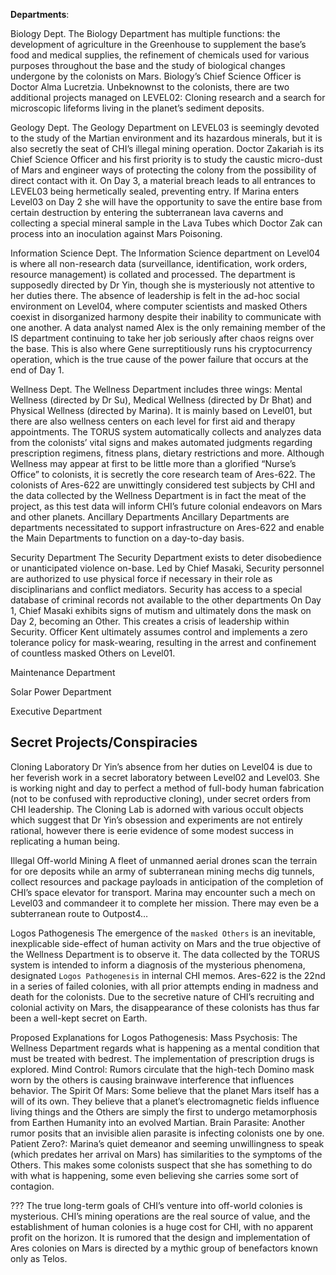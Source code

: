 
**Departments**:

Biology Dept.
	The Biology Department has multiple functions: the development of agriculture in the Greenhouse to supplement the base’s food and medical supplies, the refinement of chemicals used for various purposes throughout the base and the study of biological changes undergone by the colonists on Mars. Biology’s Chief Science Officer is Doctor Alma Lucretzia. 
Unbeknownst to the colonists, there are two additional projects managed on LEVEL02: Cloning research and a search for microscopic lifeforms living in the planet’s sediment deposits.

Geology Dept.
	The Geology Department on LEVEL03 is seemingly devoted to the study of the Martian environment and its hazardous minerals, but it is also secretly the seat of CHI’s illegal mining operation. Doctor Zakariah is its Chief Science Officer and his first priority is to study the caustic micro-dust of Mars and engineer ways of protecting the colony from the possibility of direct contact with it. 
On Day 3, a material breach leads to all entrances to LEVEL03 being hermetically sealed, preventing entry. If Marina enters Level03 on Day 2 she will have the opportunity to save the entire base from certain destruction by entering the subterranean lava caverns and collecting a special mineral sample in the Lava Tubes which Doctor Zak can process into an inoculation against Mars Poisoning.

Information Science Dept.
	The Information Science department on Level04 is where all non-research data (surveillance, identification, work orders, resource management) is collated and processed. The department is supposedly directed by Dr Yin, though she is mysteriously not attentive to her duties there. 
	The absence of leadership is felt in the ad-hoc social environment on Level04, where computer scientists and masked Others coexist in disorganized harmony despite their inability to communicate with one another. A data analyst named Alex is the only remaining member of the IS department continuing to take her job seriously after chaos reigns over the base. This is also where Gene surreptitiously runs his cryptocurrency operation, which is the true cause of the power failure that occurs at the end of Day 1.

Wellness Dept.
	The Wellness Department includes three wings: Mental Wellness (directed by Dr Su), Medical Wellness (directed by Dr Bhat) and Physical Wellness (directed by Marina). It is mainly based on Level01, but there are also wellness centers on each level for first aid and therapy appointments. The TORUS system automatically collects and analyzes data from the colonists’ vital signs and makes automated judgments regarding prescription regimens, fitness plans, dietary restrictions and more.
	Although Wellness may appear at first to be little more than a glorified “Nurse’s Office” to colonists, it is secretly the core research team of Ares-622. The colonists of Ares-622 are unwittingly considered test subjects by CHI and the data collected by the Wellness Department is in fact the meat of the project, as this test data will inform CHI’s future colonial endeavors on Mars and other planets. 
Ancillary Departments
Ancillary Departments are departments necessitated to support infrastructure on Ares-622 and enable the Main Departments to function on a day-to-day basis.

Security Department
	The Security Department exists to deter disobedience or unanticipated violence on-base. Led by Chief Masaki, Security personnel are authorized to use physical force if necessary in their role as disciplinarians and conflict mediators. Security has access to a special database of criminal records not available to the other departments
	On Day 1, Chief Masaki exhibits signs of mutism and ultimately dons the mask on Day 2, becoming an Other. This creates a crisis of leadership within Security. Officer Kent ultimately assumes control and implements a zero tolerance policy for mask-wearing, resulting in the arrest and confinement of countless masked Others on Level01.

Maintenance Department

Solar Power Department

Executive Department

## Secret Projects/Conspiracies

Cloning Laboratory
Dr Yin’s absence from her duties on Level04 is due to her feverish work in a secret laboratory between Level02 and Level03. She is working night and day to perfect a method of full-body human fabrication (not to be confused with reproductive cloning), under secret orders from CHI leadership. The Cloning Lab is adorned with various occult objects which suggest that Dr Yin’s obsession and experiments are not entirely rational, however there is eerie evidence of some modest success in replicating a human being.

Illegal Off-world Mining
	A fleet of unmanned aerial drones scan the terrain for ore deposits while an army of subterranean mining mechs dig tunnels, collect resources and package payloads in anticipation of the completion of CHI’s space elevator for transport. Marina may encounter such a mech on Level03 and commandeer it to complete her mission. There may even be a subterranean route to Outpost4…

Logos Pathogenesis
	The emergence of the `masked Others` is an inevitable, inexplicable side-effect of human activity on Mars and the true objective of the Wellness Department is to observe it. The data collected by the TORUS system is intended to inform a diagnosis of the mysterious phenomena, designated `Logos Pathogenesis` in internal CHI memos. Ares-622 is the 22nd in a series of failed colonies, with all prior attempts ending in madness and death for the colonists. Due to the secretive nature of CHI’s recruiting and colonial activity on Mars, the disappearance of these colonists has thus far been a well-kept secret on Earth.
	
Proposed Explanations for Logos Pathogenesis:
Mass Psychosis: The Wellness Department regards what is happening as a mental condition that must be treated with bedrest. The implementation of prescription drugs is explored.
Mind Control: Rumors circulate that the high-tech Domino mask worn by the others is causing brainwave interference that influences behavior.
The Spirit Of Mars: Some believe that the planet Mars itself has a will of its own. They believe that a planet’s electromagnetic fields influence living things and the Others are simply the first to undergo metamorphosis from Earthen Humanity into an evolved Martian.
Brain Parasite: Another rumor posits that an invisible alien parasite is infecting colonists one by one.
Patient Zero?: Marina’s quiet demeanor and seeming unwillingness to speak (which predates her arrival on Mars) has similarities to the symptoms of the Others. This makes some colonists suspect that she has something to do with what is happening, some even believing she carries some sort of contagion.

???
	The true long-term goals of CHI’s venture into off-world colonies is mysterious. CHI’s mining operations are the real source of value, and the establishment of human colonies is a huge cost for CHI, with no apparent profit on the horizon. It is rumored that the design and implementation of Ares colonies on Mars is directed by a mythic group of benefactors known only as Telos.




